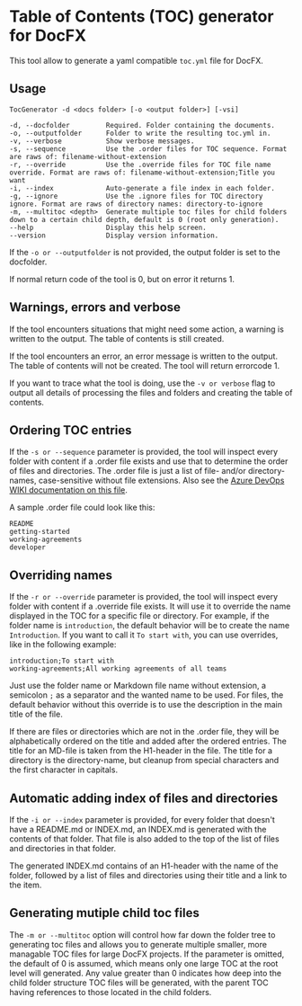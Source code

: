# Table of Contents (TOC) generator for DocFX

This tool allow to generate a yaml compatible `toc.yml` file for DocFX.

## Usage

```text
TocGenerator -d <docs folder> [-o <output folder>] [-vsi]

-d, --docfolder			Required. Folder containing the documents.
-o, --outputfolder		Folder to write the resulting toc.yml in.
-v, --verbose			Show verbose messages.
-s, --sequence			Use the .order files for TOC sequence. Format are raws of: filename-without-extension
-r, --override			Use the .override files for TOC file name override. Format are raws of: filename-without-extension;Title you want
-i, --index				Auto-generate a file index in each folder.
-g, --ignore			Use the .ignore files for TOC directory ignore. Format are raws of directory names: directory-to-ignore
-m, --multitoc <depth>	Generate multiple toc files for child folders down to a certain child depth, default is 0 (root only generation).
--help					Display this help screen.
--version				Display version information.
```

If the `-o or --outputfolder` is not provided, the output folder is set to the docfolder.

If normal return code of the tool is 0, but on error it returns 1.

## Warnings, errors and verbose

If the tool encounters situations that might need some action, a warning is written to the output. The table of contents is still created.

If the tool encounters an error, an error message is written to the output. The table of contents will not be created. The tool will return errorcode 1.

If you want to trace what the tool is doing, use the `-v or verbose` flag to output all details of processing the files and folders and creating the table of contents.

## Ordering TOC entries

If the `-s or --sequence` parameter is provided, the tool will inspect every folder with content if a .order file exists and use that to determine the order of files and directories. The .order file is just a list of file- and/or directory-names, case-sensitive without file extensions. Also see the [Azure DevOps WIKI documentation on this file](https://docs.microsoft.com/en-us/azure/devops/project/wiki/wiki-file-structure?view=azure-devops#order-file).

A sample .order file could look like this:

```text
README
getting-started
working-agreements
developer
```

## Overriding names

If the `-r or --override` parameter is provided, the tool will inspect every folder with content if a .override file exists. It will use it to override the name displayed in the TOC for a specific file or directory.
For example, if the folder name is `introduction`, the default behavior will be to create the name `Introduction`. If you want to call it `To start with`, you can use overrides, like in the following example:

```text
introduction;To start with
working-agreements;All working agreements of all teams
```

Just use the folder name or Markdown file name without extension, a semicolon `;` as a separator and the wanted name to be used. For files, the default behavior without this override is to use the description in the main title of the file.

If there are files or directories which are not in the .order file, they will be alphabetically ordered on the title and added after the ordered entries. The title for an MD-file is taken from the H1-header in the file. The title for a directory is the directory-name, but cleanup from special characters and the first character in capitals.

## Automatic adding index of files and directories

If the `-i or --index` parameter is provided, for every folder that doesn't have a README.md or INDEX.md, an INDEX.md is generated with the contents of that folder. That file is also added to the top of the list of files and directories in that folder.

The generated INDEX.md contains of an H1-header with the name of the folder, followed by a list of files and directories using their title and a link to the item.

## Generating mutiple child toc files

The `-m or --multitoc` option will control how far down the folder tree to generating toc files and allows you to generate multiple smaller, more managable TOC files for large DocFX projects.  If the parameter is omitted, the default of 0 is assumed, which means only one large TOC at the root level will generated. Any value greater than 0 indicates how deep into the child folder structure TOC files will be generated, with the parent TOC having references to those located in the child folders.  